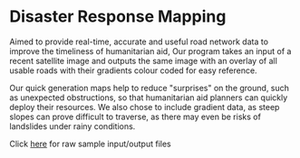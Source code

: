 # Disaster Response Mapping

Aimed to provide real-time, accurate and useful road network data to improve the timeliness of humanitarian aid, Our program takes an input of a recent satellite image and outputs the same image with an overlay of all usable roads with their gradients colour coded for easy reference. 

Our quick generation maps help to reduce "surprises" on the ground, such as unexpected obstructions, so that humanitarian aid planners can quickly deploy their resources. We also chose to include gradient data, as steep slopes can prove difficult to traverse, as there may even be risks of landslides under rainy conditions.

Click [here](https://mega.nz/fm/I3lwCQ5L) for raw sample input/output files
